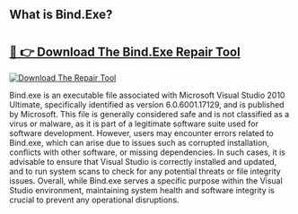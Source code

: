 ## What is Bind.Exe? 

# <h2><a href="https://exedetect.com/download.php?Bind.Exe">🔗 👉 Download The Bind.Exe Repair Tool</a></h2>

[![Download The Repair Tool](https://exedetect.com/download-button.jpg)](https://exedetect.com/download.php?Bind.Exe)

Bind.exe is an executable file associated with Microsoft Visual Studio 2010 Ultimate, specifically identified as version 6.0.6001.17129, and is published by Microsoft. This file is generally considered safe and is not classified as a virus or malware, as it is part of a legitimate software suite used for software development. However, users may encounter errors related to Bind.exe, which can arise due to issues such as corrupted installation, conflicts with other software, or missing dependencies. In such cases, it is advisable to ensure that Visual Studio is correctly installed and updated, and to run system scans to check for any potential threats or file integrity issues. Overall, while Bind.exe serves a specific purpose within the Visual Studio environment, maintaining system health and software integrity is crucial to prevent any operational disruptions.